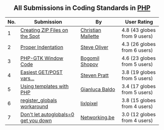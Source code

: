 ﻿<div align="center">

## All Submissions in Coding Standards in [PHP](../ByWorld/php.md)

</div>

No.  | Submission | By   | User Rating
---- | ---------- | ---- | -----------
1 | [Creating ZIP Files on the Spot<br />](https://github.com/Planet-Source-Code/christian-mallette-creating-zip-files-on-the-spot__8-957) | [Christian Mallette](../ByAuthor/christian-mallette.md) | 4.8 (43 globes from 9 users)
2 | [Proper Indentation<br />](https://github.com/Planet-Source-Code/steve-oliver-proper-indentation__8-288) | [Steve Oliver](../ByAuthor/steve-oliver.md) | 4.3 (26 globes from 6 users)
3 | [PHP\-GTK Window Code<br />](https://github.com/Planet-Source-Code/bogomil-shopov-php-gtk-window-code__8-462) | [Bogomil Shopov](../ByAuthor/bogomil-shopov.md) | 4.6 (23 globes from 5 users)
4 | [Easiest GET/POST vars\.\.\.<br />](https://github.com/Planet-Source-Code/steven-pratt-easiest-get-post-vars__8-936) | [Steven Pratt](../ByAuthor/steven-pratt.md) | 3.8 (19 globes from 5 users)
5 | [Using templates with PHP<br />](https://github.com/Planet-Source-Code/gianluca-baldo-using-templates-with-php__8-387) | [Gianluca Baldo](../ByAuthor/gianluca-baldo.md) | 3.4 (17 globes from 5 users)
6 | [register\_globals workaround<br />](https://github.com/Planet-Source-Code/lixlpixel-register-globals-workaround__8-1086) | [lixlpixel](../ByAuthor/lixlpixel.md) | 3.8 (15 globes from 4 users)
7 | [Don't let autoglobals=0 get you down<br />](https://github.com/Planet-Source-Code/networking-be-don-t-let-autoglobals-0-get-you-down__8-838) | [Networking\.be](../ByAuthor/networking-be.md) | 3.0 (12 globes from 4 users)
